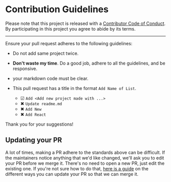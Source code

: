 # Contribution Guidelines

Please note that this project is released with a
[Contributor Code of Conduct](code-of-conduct.md). By participating in this
project you agree to abide by its terms.

---

Ensure your pull request adheres to the following guidelines:

- Do not add same project twice.
- **Don't waste my time**. Do a good job, adhere to all the guidelines, and be responsive.

- your markdown code must be clear.
- This pull request has a title in the format `Add Name of List`.
  - ☑ `Add <Add new project made with ...>`
  - ✖ `Update readme.md`
  - ✖ `Add New`
  - ✖ `Add React`

Thank you for your suggestions!

## Updating your PR

A lot of times, making a PR adhere to the standards above can be difficult.
If the maintainers notice anything that we'd like changed, we'll ask you to
edit your PR before we merge it. There's no need to open a new PR, just edit
the existing one. If you're not sure how to do that,
[here is a guide](https://github.com/RichardLitt/knowledge/blob/master/github/amending-a-commit-guide.md)
on the different ways you can update your PR so that we can merge it.
